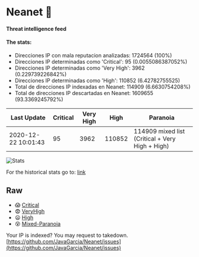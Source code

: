 # Neanet :hocho:
#### Threat intelligence feed
#### The stats:

- Direcciones IP con mala reputacion analizadas: 1724564 (100%)
- Direcciones IP determinadas como 'Critical':  95 (0.0055086387052%)
- Direcciones IP determinadas como 'Very High':  3962 (0.229739226842%)
- Direcciones IP determinadas como 'High':  110852 (6.42782755525)
- Total de direcciones IP indexadas en Neanet:  114909 (6.6630754208%)
- Total de direcciones IP descartadas en Neanet:  1609655 (93.3369245792%)

| Last Update | Critical | Very High | High | Paranoia |
| --- | --- | --- | --- | --- |
| 2020-12-22 10:01:43 | 95 | 3962 | 110852 | 114909 mixed list (Critical + Very High + High)|

![Stats](https://docs.google.com/spreadsheets/d/e/2PACX-1vSnaNMIXVabIpDJjufMlzH7poXnshF3mgd8Is1g9ytUEzVsP5my4Trn8f-xkoLLQ38xpL3HtmUexLo6/pubchart?oid=501124687&format=image)

For the historical stats go to: [link](/stats.csv)
## Raw
- :scream: [Critical](https://raw.githubusercontent.com/JavaGarcia/Neanet/master/blacklists/neanet_critical.txt)
- :fearful: [VeryHigh](https://raw.githubusercontent.com/JavaGarcia/Neanet/master/blacklists/neanet_veryHigh.txtt)
- :frowning: [High](https://raw.githubusercontent.com/JavaGarcia/Neanet/master/blacklists/neanet_high.txt)
- :dizzy_face: [Mixed-Paranoia](https://raw.githubusercontent.com/JavaGarcia/Neanet/master/blacklists/neanet_all.txt)


Your IP is indexed? You may request to takedown. [https://github.com/JavaGarcia/Neanet/issues](https://github.com/JavaGarcia/Neanet/issues)











































































































































































































































































































































































































































































































































































































































































































































































































































































































































































































































































































































































































































































































































































































































































































































































































































































































































































































































































































































































































































































































































































































































































































































































































































































































































































































































































































































































































































































































































































































































































